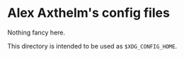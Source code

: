 # Alex Axthelm's config files

Nothing fancy here.

This directory is intended to be used as `$XDG_CONFIG_HOME`.

